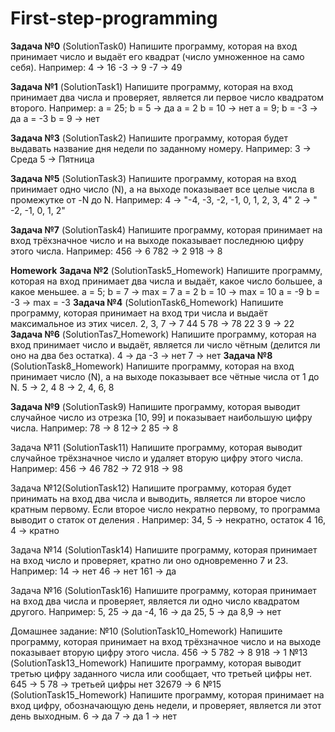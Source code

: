 # First-step-programming
**Задача №0** (SolutionTask0)
Напишите программу, которая на вход принимает
число и выдаёт его квадрат (число умноженное на
само себя).
Например: 4 -> 16 -3 -> 9 -7 -> 49

**Задача №1** (SolutionTask1)
Напишите программу, которая на вход принимает
два числа и проверяет, является ли первое число
квадратом второго.
Например:
a = 25; b = 5 -> да
a = 2 b = 10 -> нет
a = 9; b = -3 -> да
a = -3 b = 9 -> нет

**Задача №3** (SolutionTask2)
Напишите программу, которая будет выдавать
название дня недели по заданному номеру.
Например:
3 -> Среда
5 -> Пятница

**Задача №5** (SolutionTask3)
Напишите программу, которая на вход принимает
одно число (N), а на выходе показывает все целые
числа в промежутке от -N до N.
Например:
4 -> "-4, -3, -2, -1, 0, 1, 2, 3, 4"
2 -> " -2, -1, 0, 1, 2"

**Задача №7** (SolutionTask4)
Напишите программу, которая принимает на вход
трёхзначное число и на выходе
показывает последнюю цифру этого числа.
Например:
456 -> 6
782 -> 2
918 -> 8

**Homework**
**Задача №2** (SolutionTask5_Homework) 
Напишите программу, которая на вход принимает два числа и выдаёт, какое число
большее, а какое меньшее.
 a = 5; b = 7 -> max = 7
 a = 2 b = 10 -> max = 10
 a = -9 b = -3 -> max = -3
**Задача №4** (SolutionTask6_Homework) 
Напишите программу, которая принимает на вход три числа и выдаёт максимальное из
этих чисел.
 2, 3, 7 -> 7
 44 5 78 -> 78
 22 3 9 -> 22
**Задача №6** (SolutionTas7_Homework) 
Напишите программу, которая на вход принимает число и выдаёт, является ли число
чётным (делится ли оно на два без остатка).
 4 -> да
 -3 -> нет
 7 -> нет
**Задача №8** (SolutionTask8_Homework) 
Напишите программу, которая на вход принимает число (N), а на выходе показывает
все чётные числа от 1 до N.
 5 -> 2, 4
 8 -> 2, 4, 6, 8
 
 **Задача №9** (SolutionTask9)
Напишите программу, которая выводит
случайное число из отрезка [10, 99] и
показывает наибольшую цифру числа.
Например:
78 -> 8
12-> 2
85 -> 8

Задача №11 (SolutionTask11)
Напишите программу, которая выводит
случайное трёхзначное число и удаляет
вторую цифру этого числа.
Например:
456 -> 46
782 -> 72
918 -> 98

Задача №12(SolutionTask12)
Напишите программу, которая будет
принимать на вход два числа и выводить,
является ли второе число кратным
первому. Если второе число некратно
первому, то программа выводит о статок
от деления .
Например:
34, 5 -> некратно, остаток 4
16, 4 -> кратно

Задача №14 (SolutionTask14)
Напишите программу, которая принимает
на вход число и проверяет, кратно ли оно
одновременно 7 и 23.
Например:
14 -> нет
46 -> нет
161 -> да

Задача №16 (SolutionTask16)
Напишите программу, которая принимает
на вход два числа и проверяет, является
ли одно число квадратом другого.
Например:
5, 25 -> да
-4, 16 -> да
25, 5 -> да
8,9 -> нет

Домашнее задание:
№10 (SolutionTask10_Homework) Напишите программу, которая принимает на вход трёхзначное число и на выходе
показывает вторую цифру этого числа.
456 -> 5
782 -> 8
918 -> 1
№13 (SolutionTask13_Homework) Напишите программу, которая выводит третью цифру заданного числа или сообщает,
что третьей цифры нет.
645 -> 5
78 -> третьей цифры нет
32679 -> 6
№15 (SolutionTask15_Homework) Напишите программу, которая принимает на вход цифру, обозначающую день недели,
и проверяет, является ли этот день выходным.
6 -> да
7 -> да
1 -> нет


